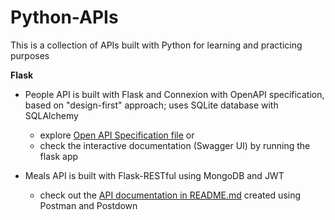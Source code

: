 # Python-APIs
This is a collection of APIs built with Python for learning and practicing purposes

**Flask**
* People API is built with Flask and Connexion with OpenAPI specification, based on "design-first" approach; uses SQLite database with SQLAlchemy

    - explore [Open API Specification file](https://github.com/elena-kolomeets/Python-APIs/blob/master/People%20API/swagger.yml) or
    - check the interactive documentation (Swagger UI) by running the flask app 


* Meals API is built with Flask-RESTful using MongoDB and JWT
    - check out the [API documentation in README.md](https://github.com/elena-kolomeets/Python-APIs/tree/master/Meals%20API#readme) created using Postman and Postdown
